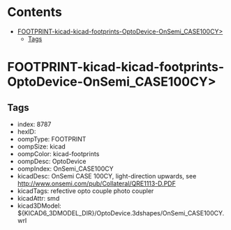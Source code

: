 



Contents
========

* [FOOTPRINT-kicad-kicad-footprints-OptoDevice-OnSemi_CASE100CY>](#footprint-kicad-kicad-footprints-optodevice-onsemi_case100cy)
	* [Tags](#tags)

# FOOTPRINT-kicad-kicad-footprints-OptoDevice-OnSemi_CASE100CY>

## Tags

- index: 8787
- hexID: 
- oompType: FOOTPRINT
- oompSize: kicad
- oompColor: kicad-footprints
- oompDesc: OptoDevice
- oompIndex: OnSemi_CASE100CY
- kicadDesc: OnSemi CASE 100CY, light-direction upwards, see http://www.onsemi.com/pub/Collateral/QRE1113-D.PDF
- kicadTags: refective opto couple photo coupler
- kicadAttr: smd
- kicad3DModel: ${KICAD6_3DMODEL_DIR}/OptoDevice.3dshapes/OnSemi_CASE100CY.wrl
